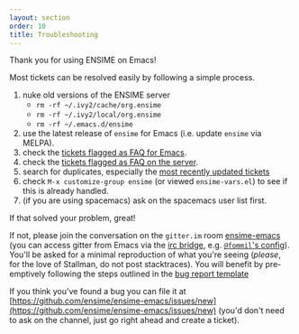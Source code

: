 ```yaml
---
layout: section
order: 10
title: Troubleshooting
---
```


Thank you for using ENSIME on Emacs!

Most tickets can be resolved easily by following a simple process.

1. nuke old versions of the ENSIME server
   - `rm -rf ~/.ivy2/cache/org.ensime`
   - `rm -rf ~/.ivy2/local/org.ensime`
   - `rm -rf ~/.emacs.d/ensime`
2. use the latest release of `ensime` for Emacs (i.e. update `ensime` via MELPA).
3. check the [tickets flagged as FAQ for Emacs](https://github.com/ensime/ensime-emacs/issues?labels=FAQ).
4. check the [tickets flagged as FAQ on the server](https://github.com/ensime/ensime-server/issues?labels=FAQ).
5. search for duplicates, especially the [most recently updated tickets](http://github.com/ensime/ensime-emacs/issues?direction=desc&sort=updated)
6. check `M-x customize-group ensime` (or viewed `ensime-vars.el`) to see if this is already handled.
7. (if you are using spacemacs) ask on the spacemacs user list first.

If that solved your problem, great!

If not, please join the conversation on the `gitter.im` room [ensime-emacs](https://gitter.im/ensime/ensime-emacs) (you can access gitter from Emacs via the [irc bridge](https://irc.gitter.im/), e.g. [`@fommil`'s config](https://github.com/fommil/dotfiles/blob/4fde3ee31074052fa98d9dbd6ca1c1625cdb1015/.emacs.d/init-gnu.el#L46-L54)). You'll be asked for a minimal reproduction of what you're seeing (*please*, for the love of Stallman, do not post stacktraces). You will benefit by pre-emptively following the steps outlined in the [bug report template](https://github.com/ensime/ensime-emacs/blob/master/ISSUE_TEMPLATE.md)

If you think you've found a bug you can file it at [https://github.com/ensime/ensime-emacs/issues/new](https://github.com/ensime/ensime-emacs/issues/new) (you'd don't need to ask on the channel, just go right ahead and create a ticket).
